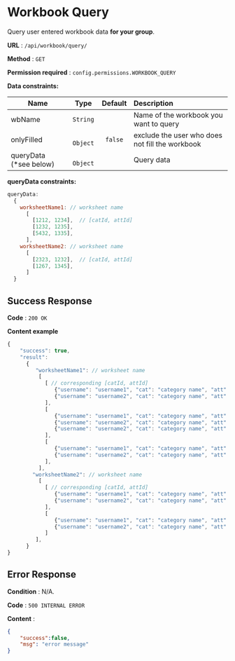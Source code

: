 # Workbook Query

Query user entered workbook data **for your group**.

**URL** : `/api/workbook/query/`

**Method** : `GET`

**Permission required** : ```config.permissions.WORKBOOK_QUERY```

**Data constraints:**

| Name        |Type           | Default  | Description |
| ----------- |:-------------:| :--------: | :---------- |
| wbName | `String`       |     | Name of the workbook you want to query |
| onlyFilled | ` Object`   |   `false`  | exclude the user who does not fill the workbook  |
| queryData (*see below) | ` Object`   |     | Query data |

**queryData constraints:**

```javascript
queryData:
  {
    worksheetName1: // worksheet name
      [
        [1212, 1234],  // [catId, attId]
        [1232, 1235],
        [5432, 1335],
      ],
    worksheetName2: // worksheet name
      [
        [2323, 1232],  // [catId, attId]
        [1267, 1345],
      ]
  }
```
			

## Success Response

**Code** : `200 OK`

**Content example**

```javascript
{
    "success": true,
    "result": 
      {
         "worksheetName1": // worksheet name
          [
            [ // corresponding [catId, attId]
               {"username": "username1", "cat": "category name", "att": "attribute name", "data": "some data"},
               {"username": "username2", "cat": "category name", "att": "attribute name", "data": "some data"},
            ],
            [
               {"username": "username1", "cat": "category name", "att": "attribute name", "data": "some data"},
               {"username": "username2", "cat": "category name", "att": "attribute name", "data": "some data"},
               {"username": "username2", "cat": "category name", "att": "attribute name", "data": "some data"},
            ],
            [ 
               {"username": "username1", "cat": "category name", "att": "attribute name", "data": "some data"},
               {"username": "username2", "cat": "category name", "att": "attribute name", "data": "some data"},
            ],
          ],
        "worksheetName2": // worksheet name
          [
            [ // corresponding [catId, attId]
               {"username": "username1", "cat": "category name", "att": "attribute name", "data": "some data"},
               {"username": "username2", "cat": "category name", "att": "attribute name", "data": "some data"},
            ],
            [
               {"username": "username1", "cat": "category name", "att": "attribute name", "data": "some data"},
               {"username": "username2", "cat": "category name", "att": "attribute name", "data": "some data"},
            ]
         ],
      }
}
```

## Error Response

**Condition** : N/A.

**Code** : `500 INTERNAL ERROR`

**Content** :

```json
{
    "success":false,
    "msg": "error message"
}
```
